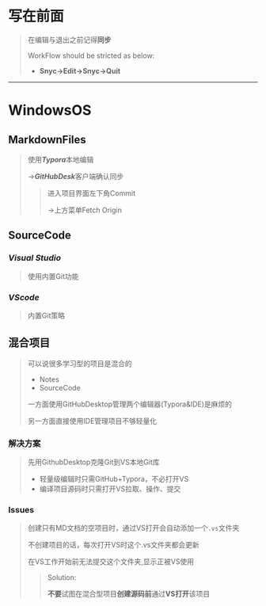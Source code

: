 # 写在前面

> 在编辑与退出之前记得**同步**
>
> WorkFlow should be stricted as below:
>
> - **Snyc->Edit->Snyc->Quit**

***

# WindowsOS

## MarkdownFiles

>  使用***Typora***本地编辑
>
>  ->***GitHubDesk***客户端确认同步
>
>  > 进入项目界面左下角Commit
>  >
>  > ->上方菜单Fetch Origin

## SourceCode

### *Visual Studio*

> 使用内置Git功能

### *VScode*

> 内置Git策略

## 混合项目

> 可以说很多学习型的项目是混合的
>
> - Notes
> - SourceCode
>
> 一方面使用GitHubDesktop管理两个编辑器(Typora&IDE)是麻烦的
>
> 另一方面直接使用IDE管理项目不够轻量化

### 解决方案

> 先用GithubDesktop克隆Git到VS本地Git库
>
> - 轻量级编辑时只需GitHub+Typora，不必打开VS
> - 编译项目源码时只需打开VS拉取、操作、提交

### Issues

>  创建只有MD文档的空项目时，通过VS打开会自动添加一个`.vs`文件夹
>
> 不创建项目的话，每次打开VS时这个.vs文件夹都会更新
>
> 在VS工作开始前无法提交这个文件夹,显示正被VS使用
>
> > Solution:
> >
> > **不要**试图在混合型项目**创建源码前**通过**VS打开**该项目

